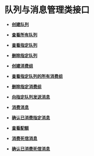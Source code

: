 # 队列与消息管理类接口<a name="zh-cn_topic_0034672262"></a>

-   **[创建队列](创建队列.md)**  

-   **[查看所有队列](查看所有队列.md)**  

-   **[查看指定队列](查看指定队列.md)**  

-   **[删除指定队列](删除指定队列.md)**  

-   **[创建消费组](创建消费组.md)**  

-   **[查看指定队列的所有消费组](查看指定队列的所有消费组.md)**  

-   **[删除指定消费组](删除指定消费组.md)**  

-   **[向指定队列发送消息](向指定队列发送消息.md)**  

-   **[消费消息](消费消息.md)**  

-   **[确认已消费指定消息](确认已消费指定消息.md)**  

-   **[查看配额](查看配额.md)**  

-   **[消费死信消息](消费死信消息.md)**  

-   **[确认已消费死信消息](确认已消费死信消息.md)**  


